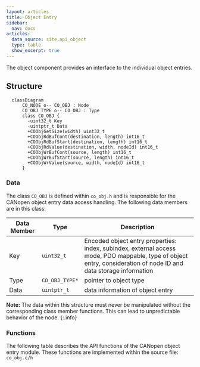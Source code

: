 ```yaml
---
layout: articles
title: Object Entry
sidebar:
  nav: docs
articles:
  data_source: site.api_object
  type: table
  show_excerpt: true
---
```


<div class="article__content" markdown="1">

The object component provides an interface to the individual object entries.

## Structure

```mermaid
  classDiagram
      CO_NODE o-- CO_OBJ : Node
      CO_OBJ_TYPE o-- CO_OBJ : Type
      class CO_OBJ {
        -uint32_t Key
        -uintptr_t Data
        +COObjGetSize(width) uint32_t
        +COObjRdBufCont(destination, length) int16_t
        +COObjRdBufStart(destination, length) int16_t
        +COObjRdValue(destination, width, nodeId) int16_t
        +COObjWrBufCont(source, length) int16_t
        +COObjWrBufStart(source, length) int16_t
        +COObjWrValue(source, width, nodeId) int16_t
      }
```

### Data

The class `CO_OBJ` is defined within `co_obj.h` and is responsible for the CANopen object entry data access handling. The following data members are in this class:

| Data Member | Type | Description |
| --- | --- | --- |
| Key | `uint32_t` | Encoded object entry properties: index, subindex, external access mode, PDO mappable, type of object entry, consideration of node ID and data storage information |
| Type | `CO_OBJ_TYPE*` | pointer to object type |
| Data | `uintptr_t` | data information of object entry |

**Note:** The data within this structure must never be manipulated without the corresponding class member functions. This can lead to unpredictable behavior of the node.
{:.info}

### Functions

The following table describes the API functions of the CANopen object entry module. These functions are implemented within the source file: `co_obj.c/h`

</div>
